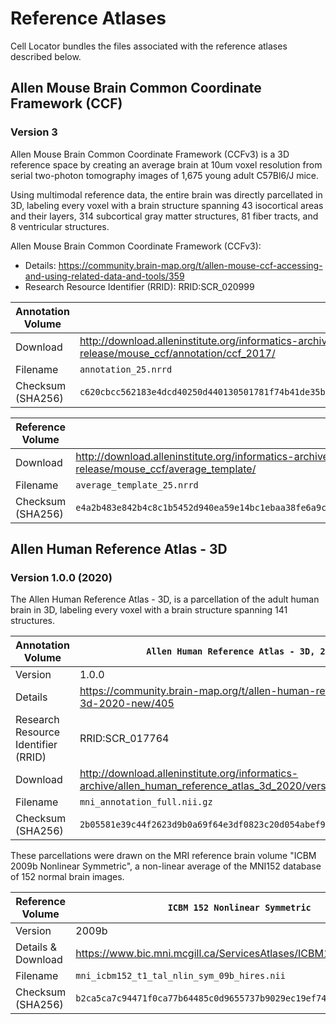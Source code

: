 # Reference Atlases

Cell Locator bundles the files associated with the reference atlases described below.

## Allen Mouse Brain Common Coordinate Framework (CCF)

### Version 3

Allen Mouse Brain Common Coordinate Framework (CCFv3) is a 3D reference space by creating an average brain at 10um voxel resolution from serial two-photon tomography images of 1,675 young adult C57Bl6/J mice.

Using multimodal reference data, the entire brain was directly parcellated in 3D, labeling every voxel with a brain structure spanning 43 isocortical areas and their layers, 314 subcortical gray matter structures, 81 fiber tracts, and 8 ventricular structures.

Allen Mouse Brain Common Coordinate Framework (CCFv3):
* Details: https://community.brain-map.org/t/allen-mouse-ccf-accessing-and-using-related-data-and-tools/359
* Research Resource Identifier (RRID): RRID:SCR_020999

| **Annotation Volume** |  |
|--|--|
| Download | http://download.alleninstitute.org/informatics-archive/current-release/mouse_ccf/annotation/ccf_2017/ |
| Filename | `annotation_25.nrrd` |
| Checksum (SHA256) | `c620cbcc562183e4dcd40250d440130501781f74b41de35b1c1bdabace290c42` |

| **Reference Volume** |  |
|--|--|
| Download | http://download.alleninstitute.org/informatics-archive/current-release/mouse_ccf/average_template/ |
| Filename | `average_template_25.nrrd` |
| Checksum (SHA256) | `e4a2b483e842b4c8c1b5452d940ea59e14bc1ebaa38fe6a9c3bacac6db2a8f4b` |

## Allen Human Reference Atlas - 3D

### Version 1.0.0 (2020)

The Allen Human Reference Atlas - 3D,  is a parcellation of the adult human brain in 3D, labeling every voxel with a brain structure spanning 141 structures.

| **Annotation Volume** | `Allen Human Reference Atlas - 3D, 2020` |
|--|--|
| Version | 1.0.0 |
| Details | https://community.brain-map.org/t/allen-human-reference-atlas-3d-2020-new/405 |
| Research Resource Identifier (RRID) | RRID:SCR_017764 |
| Download | http://download.alleninstitute.org/informatics-archive/allen_human_reference_atlas_3d_2020/version_1/ |
| Filename | `mni_annotation_full.nii.gz` |
| Checksum (SHA256) | `2b05581e39c44f2623d9b0a69f64e3df0823c20d054abef92973812313335dc3` |

These parcellations were drawn on the MRI reference brain volume "ICBM 2009b Nonlinear Symmetric", a non-linear average of the MNI152 database of 152 normal brain images.

| **Reference Volume** | `ICBM 152 Nonlinear Symmetric` |
|--|--|
| Version | 2009b |
| Details & Download | https://www.bic.mni.mcgill.ca/ServicesAtlases/ICBM152NLin2009 |
| Filename | `mni_icbm152_t1_tal_nlin_sym_09b_hires.nii` |
| Checksum (SHA256) | `b2ca5ca7c94471f0ca77b64485c0d9655737b9029ec19ef7486ab89f1ce4bf79` |
